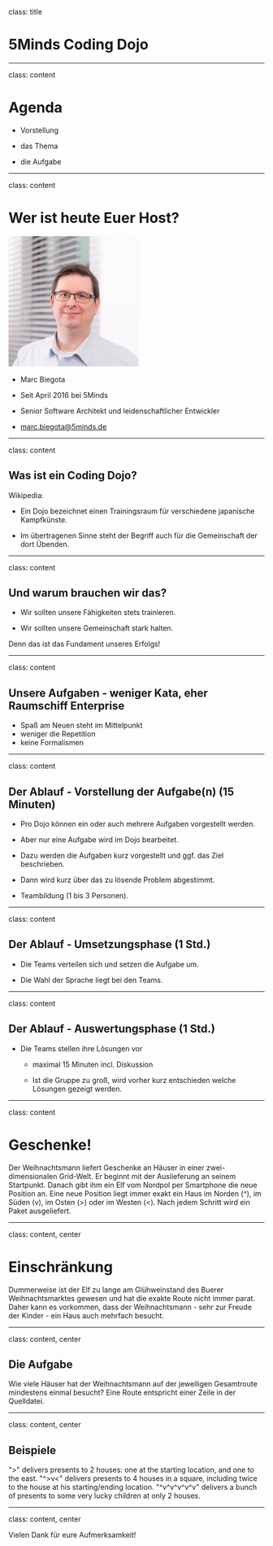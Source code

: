 class: title

# 5Minds Coding Dojo

---

class: content

# Agenda

* Vorstellung

* das Thema

* die Aufgabe

---

class: content

# Wer ist heute Euer Host?

<img src="img/mba.png" class="wrap align-right" width="256" height="256"/>

* Marc Biegota

* Seit April 2016 bei 5Minds

* Senior Software Architekt und leidenschaftlicher Entwickler

* marc.biegota@5minds.de

---

class: content

## Was ist ein Coding Dojo? 

Wikipedia:
* Ein Dojo bezeichnet einen Trainingsraum für verschiedene japanische Kampfkünste. 

* Im übertragenen Sinne steht der Begriff auch für die Gemeinschaft der dort Übenden.
  
---
class: content

## Und warum brauchen wir das?

* Wir sollten unsere Fähigkeiten stets trainieren.

* Wir sollten unsere Gemeinschaft stark halten.

Denn das ist das Fundament unseres Erfolgs!

---
class: content

## Unsere Aufgaben - weniger Kata, eher Raumschiff Enterprise

* Spaß am Neuen steht im Mittelpunkt
* weniger die Repetition
* keine Formalismen

---
class: content

## Der Ablauf - Vorstellung der Aufgabe(n) (15 Minuten)

* Pro Dojo können ein oder auch mehrere Aufgaben vorgestellt werden.

* Aber nur eine Aufgabe wird im Dojo bearbeitet.

* Dazu werden die Aufgaben kurz vorgestellt und ggf. das Ziel beschrieben.

* Dann wird kurz über das zu lösende Problem abgestimmt.

* Teambildung (1 bis 3 Personen).
  
---
class: content

## Der Ablauf - Umsetzungsphase (1 Std.)

* Die Teams verteilen sich und setzen die Aufgabe um.

* Die Wahl der Sprache liegt bei den Teams.

---

class: content

## Der Ablauf - Auswertungsphase (1 Std.)

* Die Teams stellen ihre Lösungen vor
  
  * maximal 15 Minuten incl. Diskussion
  
  * Ist die Gruppe zu groß, wird vorher kurz entschieden welche Lösungen gezeigt werden.

---
class: content

# Geschenke!

Der Weihnachtsmann liefert Geschenke an Häuser in einer zwei-dimensionalen Grid-Welt.
Er beginnt mit der Auslieferung an seinem Startpunkt. Danach gibt ihm ein Elf vom Nordpol per Smartphone die neue Position an. Eine neue Position liegt immer exakt ein Haus im Norden (^), im Süden (v), im Osten (>) oder im Westen (<). Nach jedem Schritt wird ein Paket ausgeliefert.

---

class: content, center

# Einschränkung

Dummerweise ist der Elf zu lange am Glühweinstand des Buerer Weihnachtsmarktes gewesen und hat die exakte Route nicht immer parat. Daher kann es vorkommen, dass der Weihnachtsmann - sehr zur Freude der Kinder - ein Haus auch mehrfach besucht. 

---

class: content, center

## Die Aufgabe

Wie viele Häuser hat der Weihnachtsmann auf der jeweiligen Gesamtroute mindestens einmal besucht?
Eine Route entspricht einer Zeile in der Quelldatei.

---

class: content, center

## Beispiele

">" delivers presents to 2 houses: one at the starting location, and one to the east.
"^>v<" delivers presents to 4 houses in a square, including twice to the house at his starting/ending location.
"^v^v^v^v^v" delivers a bunch of presents to some very lucky children at only 2 houses.


---
class: content, center

Vielen Dank für eure Aufmerksamkeit!
